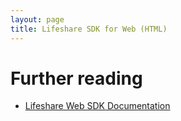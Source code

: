 ```yaml
---
layout: page
title: Lifeshare SDK for Web (HTML)
---
```


# Further reading
* [Lifeshare Web SDK Documentation](/docs/web_sdk/)
